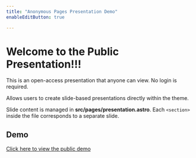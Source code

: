 ```yaml
---
title: "Anonymous Pages Presentation Demo"
enableEditButton: true

---
```

# Welcome to the Public Presentation!!!

This is an open-access presentation that anyone can view. No login is required.

Allows users to create slide-based presentations directly within the theme.

Slide content is managed in **src/pages/presentation.astro**.
Each `<section>` inside the file corresponds to a separate slide.



## Demo  

<a href="/public-presentation" target="_blank">Click here to view the public demo</a>